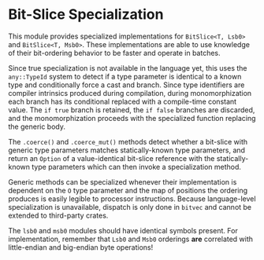 # Bit-Slice Specialization

This module provides specialized implementations for `BitSlice<T, Lsb0>` and
`BitSlice<T, Msb0>`. These implementations are able to use knowledge of their
bit-ordering behavior to be faster and operate in batches.

Since true specialization is not available in the language yet, this uses the
`any::TypeId` system to detect if a type parameter is identical to a known type
and conditionally force a cast and branch. Since type identifiers are compiler
intrinsics produced during compilation, during monomorphization each branch
has its conditional replaced with a compile-time constant value. The `if true`
branch is retained, the `if false` branches are discarded, and the
monomorphization proceeds with the specialized function replacing the generic
body.

The `.coerce()` and `.coerce_mut()` methods detect whether a bit-slice with
generic type parameters matches statically-known type parameters, and return an
`Option` of a value-identical bit-slice reference with the statically-known type
parameters which can then invoke a specialization method.

Generic methods can be specialized whenever their implementation is dependent on
the `O` type parameter and the map of positions the ordering produces is
easily legible to processor instructions. Because language-level specialization
is unavailable, dispatch is only done in `bitvec` and cannot be extended to
third-party crates.

The `lsb0` and `msb0` modules should have identical symbols present. For
implementation, remember that `Lsb0` and `Msb0` orderings **are** correlated
with little-endian and big-endian byte operations!
